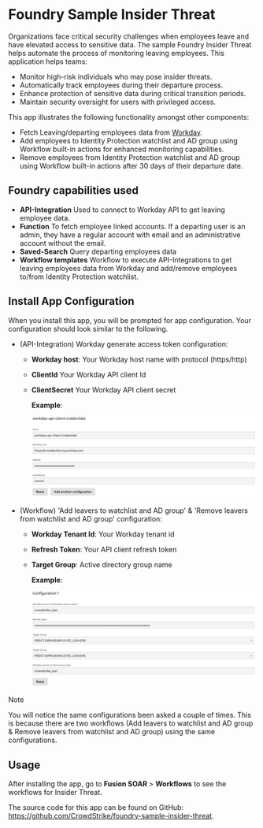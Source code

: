 # Foundry Sample Insider Threat

Organizations face critical security challenges when employees leave and have elevated access to sensitive data. 
The sample Foundry Insider Threat helps automate the process of monitoring leaving employees.
This application helps teams:

* Monitor high-risk individuals who may pose insider threats.
* Automatically track employees during their departure process.
* Enhance protection of sensitive data during critical transition periods.
* Maintain security oversight for users with privileged access.

This app illustrates the following functionality amongst other components:
* Fetch Leaving/departing employees data from [Workday](https://www.workday.com/).
* Add employees to Identity Protection watchlist and AD group using Workflow built-in actions for enhanced monitoring capabilities.
* Remove employees from Identity Protection watchlist and AD group using Workflow built-in actions after 30 days of their departure date.

## Foundry capabilities used

* **API-Integration** Used to connect to Workday API to get leaving employee data.
* **Function** To fetch employee linked accounts. If a departing user is an admin, they have a regular account with email and an administrative account without the email.
* **Saved-Search** Query departing employees data
* **Workflow templates** Workflow to execute API-Integrations to get leaving employees data from Workday and add/remove employees to/from Identity Protection watchlist.

## Install App Configuration

When you install this app, you will be prompted for app configuration. Your configuration should look similar to the following.
* (API-Integration) Workday generate access token configuration:
   * **Workday host**: Your Workday host name with protocol (https/http)
   * **ClientId** Your Workday API client Id
   * **ClientSecret** Your Workday API client secret

     **Example**:
     <p><img width="500px" src="/app_docs/images/workday-creds.png?raw=true">

* (Workflow) 'Add leavers to watchlist and AD group' & 'Remove leavers from watchlist and AD group' configuration:
   * **Workday Tenant Id**: Your Workday tenant id
   * **Refresh Token**: Your API client refresh token
   * **Target Group**: Active directory group name

     **Example**:
     <p><img width="500px" src="/app_docs/images/workflow-config.png?raw=true">

> [!NOTE]
>
> You will notice the same configurations been asked a couple of times. This is because there are two workflows (Add leavers to watchlist and AD group & Remove leavers from watchlist and AD group) using the same configurations.


## Usage

After installing the app, go to **Fusion SOAR** > **Workflows** to see the workflows for Insider Threat. 

The source code for this app can be found on GitHub: <https://github.com/CrowdStrike/foundry-sample-insider-threat>. 